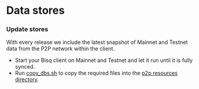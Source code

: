 # Data stores

### Update stores

With every release we include the latest snapshot of Mainnet and Testnet data from the P2P network within the client.

* Start your Bisq client on Mainnet and Testnet and let it run until it is fully synced.
* Run [copy_dbs.sh](https://github.com/bisq-network/bisq/blob/master/desktop/package/macosx/copy_dbs.sh) to copy the 
required files into the [p2p resources directory](https://github.com/bisq-network/bisq/blob/master/p2p/src/main/resources).
